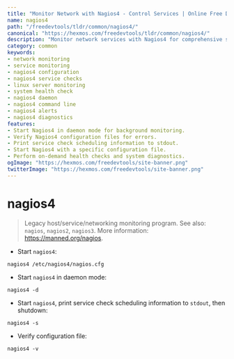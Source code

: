 ```yaml
---
title: "Monitor Network with Nagios4 - Control Services | Online Free DevTools by Hexmos"
name: nagios4
path: "/freedevtools/tldr/common/nagios4/"
canonical: "https://hexmos.com/freedevtools/tldr/common/nagios4/"
description: "Monitor network services with Nagios4 for comprehensive server health checks. Validate configuration files and manage daemon processes easily. Free online tool, no registration required."
category: common
keywords:
- network monitoring
- service monitoring
- nagios4 configuration
- nagios4 service checks
- linux server monitoring
- system health check
- nagios4 daemon
- nagios4 command line
- nagios4 alerts
- nagios4 diagnostics
features:
- Start Nagios4 in daemon mode for background monitoring.
- Verify Nagios4 configuration files for errors.
- Print service check scheduling information to stdout.
- Start Nagios4 with a specific configuration file.
- Perform on-demand health checks and system diagnostics.
ogImage: "https://hexmos.com/freedevtools/site-banner.png"
twitterImage: "https://hexmos.com/freedevtools/site-banner.png"
---
```


# nagios4

> Legacy host/service/networking monitoring program.
> See also: `nagios`, `nagios2`, `nagios3`.
> More information: <https://manned.org/nagios>.

- Start `nagios4`:

`nagios4 /etc/nagios4/nagios.cfg`

- Start `nagios4` in daemon mode:

`nagios4 -d`

- Start `nagios4`, print service check scheduling information to `stdout`, then shutdown:

`nagios4 -s`

- Verify configuration file:

`nagios4 -v`
